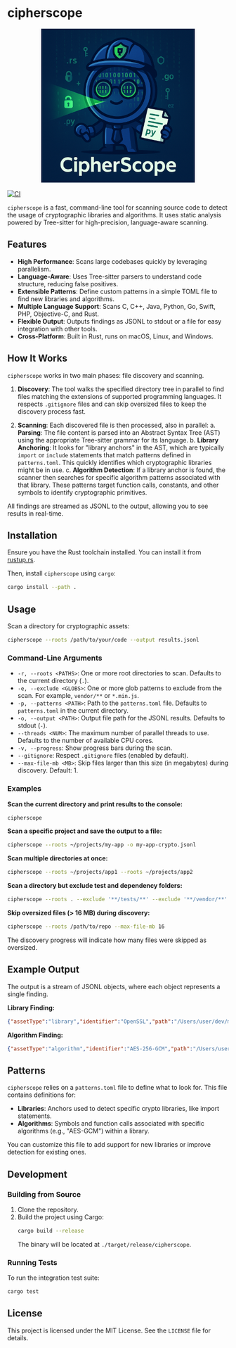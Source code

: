 # cipherscope

<div align="center">
  <img src="cipherscope.png" alt="CipherScope Logo" width="350" height="350">
</div>

[![CI](https://github.com/script3r/cipherscope/actions/workflows/ci.yml/badge.svg)](https://github.com/script3r/cipherscope/actions/workflows/ci.yml)

`cipherscope` is a fast, command-line tool for scanning source code to detect the usage of cryptographic libraries and algorithms. It uses static analysis powered by Tree-sitter for high-precision, language-aware scanning.

## Features

- **High Performance**: Scans large codebases quickly by leveraging parallelism.
- **Language-Aware**: Uses Tree-sitter parsers to understand code structure, reducing false positives.
- **Extensible Patterns**: Define custom patterns in a simple TOML file to find new libraries and algorithms.
- **Multiple Language Support**: Scans C, C++, Java, Python, Go, Swift, PHP, Objective-C, and Rust.
- **Flexible Output**: Outputs findings as JSONL to stdout or a file for easy integration with other tools.
- **Cross-Platform**: Built in Rust, runs on macOS, Linux, and Windows.

## How It Works

`cipherscope` works in two main phases: file discovery and scanning.

1.  **Discovery**: The tool walks the specified directory tree in parallel to find files matching the extensions of supported programming languages. It respects `.gitignore` files and can skip oversized files to keep the discovery process fast.

2.  **Scanning**: Each discovered file is then processed, also in parallel:
    a.  **Parsing**: The file content is parsed into an Abstract Syntax Tree (AST) using the appropriate Tree-sitter grammar for its language.
    b.  **Library Anchoring**: It looks for "library anchors" in the AST, which are typically `import` or `include` statements that match patterns defined in `patterns.toml`. This quickly identifies which cryptographic libraries might be in use.
    c.  **Algorithm Detection**: If a library anchor is found, the scanner then searches for specific algorithm patterns associated with that library. These patterns target function calls, constants, and other symbols to identify cryptographic primitives.

All findings are streamed as JSONL to the output, allowing you to see results in real-time.

## Installation

Ensure you have the Rust toolchain installed. You can install it from [rustup.rs](https://rustup.rs/).

Then, install `cipherscope` using `cargo`:
```bash
cargo install --path .
```

## Usage

Scan a directory for cryptographic assets:
```bash
cipherscope --roots /path/to/your/code --output results.jsonl
```

### Command-Line Arguments

- `-r, --roots <PATHS>`: One or more root directories to scan. Defaults to the current directory (`.`).
- `-e, --exclude <GLOBS>`: One or more glob patterns to exclude from the scan. For example, `vendor/**` or `*.min.js`.
- `-p, --patterns <PATH>`: Path to the `patterns.toml` file. Defaults to `patterns.toml` in the current directory.
- `-o, --output <PATH>`: Output file path for the JSONL results. Defaults to stdout (`-`).
- `--threads <NUM>`: The maximum number of parallel threads to use. Defaults to the number of available CPU cores.
- `-v, --progress`: Show progress bars during the scan.
- `--gitignore`: Respect `.gitignore` files (enabled by default).
- `--max-file-mb <MB>`: Skip files larger than this size (in megabytes) during discovery. Default: 1.

### Examples

**Scan the current directory and print results to the console:**
```bash
cipherscope
```

**Scan a specific project and save the output to a file:**
```bash
cipherscope --roots ~/projects/my-app -o my-app-crypto.jsonl
```

**Scan multiple directories at once:**
```bash
cipherscope --roots ~/projects/app1 --roots ~/projects/app2
```

**Scan a directory but exclude test and dependency folders:**
```bash
cipherscope --roots . --exclude '**/tests/**' --exclude '**/vendor/**'
```

**Skip oversized files (> 16 MB) during discovery:**
```bash
cipherscope --roots /path/to/repo --max-file-mb 16
```

The discovery progress will indicate how many files were skipped as oversized.

## Example Output

The output is a stream of JSONL objects, where each object represents a single finding.

**Library Finding:**
```json
{"assetType":"library","identifier":"OpenSSL","path":"/Users/user/dev/my-app/src/crypto.c","evidence":{"line":2,"column":1}}
```

**Algorithm Finding:**
```json
{"assetType":"algorithm","identifier":"AES-256-GCM","path":"/Users/user/dev/my-app/src/crypto.c","evidence":{"line":42,"column":18},"metadata":{"keysize":256,"primitive":"symmetric"}}
```

## Patterns

`cipherscope` relies on a `patterns.toml` file to define what to look for. This file contains definitions for:
- **Libraries**: Anchors used to detect specific crypto libraries, like import statements.
- **Algorithms**: Symbols and function calls associated with specific algorithms (e.g., "AES-GCM") within a library.

You can customize this file to add support for new libraries or improve detection for existing ones.

## Development

### Building from Source
1. Clone the repository.
2. Build the project using Cargo:
   ```bash
   cargo build --release
   ```
   The binary will be located at `./target/release/cipherscope`.

### Running Tests
To run the integration test suite:
```bash
cargo test
```

## License

This project is licensed under the MIT License. See the `LICENSE` file for details.
